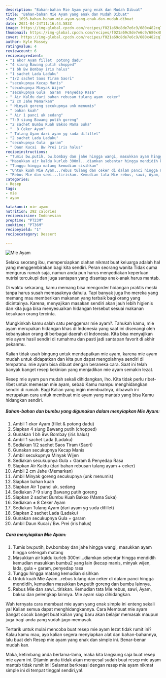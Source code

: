 ```yaml
---
description: "Bahan-bahan Mie Ayam yang enak dan Mudah Dibuat"
title: "Bahan-bahan Mie Ayam yang enak dan Mudah Dibuat"
slug: 1093-bahan-bahan-mie-ayam-yang-enak-dan-mudah-dibuat
date: 2021-04-24T11:16:44.583Z
image: https://img-global.cpcdn.com/recipes/f021a69c8de7e6c9/680x482cq70/mie-ayam-foto-resep-utama.jpg
thumbnail: https://img-global.cpcdn.com/recipes/f021a69c8de7e6c9/680x482cq70/mie-ayam-foto-resep-utama.jpg
cover: https://img-global.cpcdn.com/recipes/f021a69c8de7e6c9/680x482cq70/mie-ayam-foto-resep-utama.jpg
author: Kyle Massey
ratingvalue: 4
reviewcount: 6
recipeingredient:
- "1 ekor Ayam fillet  potong dadu"
- "4 siung Bawang putih chopped"
- "1 bh Bw Bombay iris halus"
- "1 sachet Lada Ladaku"
- "1/2 sachet Saos Tiram Saori"
- "secukupnya Kecap Manis"
- "secukupnya Minyak Wijen"
- "secukupnya Gula  Garam  Penyedap Rasa"
- " Air Kaldu dari bahan rebusan tulang ayam  ceker"
- "2 cm Jahe Memarkan"
- " Minyak goreng secukupnya unk menumis"
- " bahan kuah"
- " Air 1 panci uk sedang"
- "7-9 siung Bawang putih goreng"
- "2 sachet Bumbu Kuah Bakso Mama Suka"
- "  8 Ceker Ayam"
- " Tulang Ayam dari ayam yg suda difillet"
- "2 sachet Lada Ladaku"
- "secukupnya Gula  garam"
- " Daun Kucai  Bw Prei iris halus"
recipeinstructions:
- "Tumis bw.putih, bw.bombay dan jahe hingga wangi, masukkan ayam hingga setengah matang"
- "Masukkan air kaldu kurleb 300ml...diamkan sebentar hingga mendidih kemudian masukkan bumbu2 yang lain (kecap manis, minyak wijen, lada, gula + garam, penyedap rasa"
- "Tunggu hingga matang kemudian sisihkan"
- "Untuk kuah Mie Ayam...rebus tulang dan ceker di dalam panci hingga mendidih, kemudian masukkan bw.putih goreng dan bumbu lainnya."
- "Rebus Mie dan sawi...tiriskan. Kemudian tata Mie rebus, sawi, Ayam, bakso dan pelengkap lainnya. Mie ayam siap dihidangkan."
categories:
- Resep
tags:
- mie
- ayam

katakunci: mie ayam 
nutrition: 292 calories
recipecuisine: Indonesian
preptime: "PT23M"
cooktime: "PT36M"
recipeyield: "1"
recipecategory: Dessert

---
```



![Mie Ayam](https://img-global.cpcdn.com/recipes/f021a69c8de7e6c9/680x482cq70/mie-ayam-foto-resep-utama.jpg)

Selaku seorang ibu, mempersiapkan olahan nikmat buat keluarga adalah hal yang menggembirakan bagi kita sendiri. Peran seorang  wanita Tidak cuma mengurus rumah saja, namun anda pun harus menyediakan keperluan nutrisi tercukupi dan juga santapan yang disantap anak-anak harus mantab.

Di waktu  sekarang, kamu memang bisa mengorder hidangan praktis meski tanpa harus susah memasaknya dahulu. Tapi banyak juga lho mereka yang memang mau memberikan makanan yang terbaik bagi orang yang dicintainya. Karena, menyajikan masakan sendiri akan jauh lebih higienis dan kita juga bisa menyesuaikan hidangan tersebut sesuai makanan kesukaan orang tercinta. 



Mungkinkah kamu salah satu penggemar mie ayam?. Tahukah kamu, mie ayam merupakan hidangan khas di Indonesia yang saat ini disenangi oleh kebanyakan orang di berbagai daerah di Indonesia. Kita bisa menyajikan mie ayam hasil sendiri di rumahmu dan pasti jadi santapan favorit di akhir pekanmu.

Kalian tidak usah bingung untuk mendapatkan mie ayam, karena mie ayam mudah untuk didapatkan dan kita pun dapat mengolahnya sendiri di tempatmu. mie ayam bisa dibuat dengan beraneka cara. Saat ini telah banyak banget resep kekinian yang menjadikan mie ayam semakin lezat.

Resep mie ayam pun mudah sekali dihidangkan, lho. Kita tidak perlu ribet-ribet untuk memesan mie ayam, sebab Kamu mampu menghidangkan sendiri di rumah. Bagi Kalian yang ingin membuatnya, dibawah ini merupakan cara untuk membuat mie ayam yang mantab yang bisa Kamu hidangkan sendiri.

<!--inarticleads1-->

##### Bahan-bahan dan bumbu yang digunakan dalam menyiapkan Mie Ayam:

1. Ambil 1 ekor Ayam (fillet &amp; potong dadu)
1. Siapkan 4 siung Bawang putih (chopped)
1. Gunakan 1 bh Bw. Bombay (iris halus)
1. Ambil 1 sachet Lada (Ladaku)
1. Sediakan 1/2 sachet Saos Tiram (Saori)
1. Gunakan secukupnya Kecap Manis
1. Ambil secukupnya Minyak Wijen
1. Sediakan secukupnya Gula + Garam &amp; Penyedap Rasa
1. Siapkan  Air Kaldu (dari bahan rebusan tulang ayam + ceker)
1. Ambil 2 cm Jahe (Memarkan)
1. Ambil  Minyak goreng secukupnya (unk menumis)
1. Siapkan  bahan kuah
1. Siapkan  Air 1 panci uk. sedang
1. Sediakan 7-9 siung Bawang putih goreng
1. Siapkan 2 sachet Bumbu Kuah Bakso (Mama Suka)
1. Sediakan  ± 8 Ceker Ayam
1. Sediakan  Tulang Ayam (dari ayam yg suda difillet)
1. Siapkan 2 sachet Lada (Ladaku)
1. Gunakan secukupnya Gula + garam
1. Ambil  Daun Kucai / Bw. Prei (iris halus)




<!--inarticleads2-->

##### Cara menyiapkan Mie Ayam:

1. Tumis bw.putih, bw.bombay dan jahe hingga wangi, masukkan ayam hingga setengah matang
1. Masukkan air kaldu kurleb 300ml...diamkan sebentar hingga mendidih kemudian masukkan bumbu2 yang lain (kecap manis, minyak wijen, lada, gula + garam, penyedap rasa
1. Tunggu hingga matang kemudian sisihkan
1. Untuk kuah Mie Ayam...rebus tulang dan ceker di dalam panci hingga mendidih, kemudian masukkan bw.putih goreng dan bumbu lainnya.
1. Rebus Mie dan sawi...tiriskan. Kemudian tata Mie rebus, sawi, Ayam, bakso dan pelengkap lainnya. Mie ayam siap dihidangkan.




Wah ternyata cara membuat mie ayam yang enak simple ini enteng sekali ya! Kalian semua dapat menghidangkannya. Cara Membuat mie ayam Sangat cocok banget buat kalian yang baru akan belajar memasak maupun juga bagi anda yang sudah jago memasak.

Tertarik untuk mulai mencoba buat resep mie ayam lezat tidak rumit ini? Kalau kamu mau, ayo kalian segera menyiapkan alat dan bahan-bahannya, lalu buat deh Resep mie ayam yang enak dan simple ini. Benar-benar mudah kan. 

Maka, ketimbang anda berlama-lama, maka kita langsung saja buat resep mie ayam ini. Dijamin anda tiidak akan menyesal sudah buat resep mie ayam mantab tidak rumit ini! Selamat berkreasi dengan resep mie ayam nikmat simple ini di tempat tinggal sendiri,ya!.

